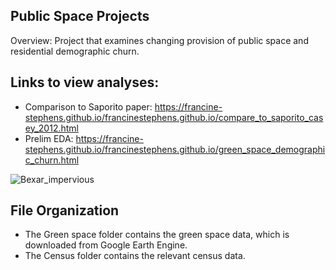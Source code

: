 ## Public Space Projects
Overview: Project that examines changing provision of public space and residential demographic churn.

## Links to view analyses: 

* Comparison to Saporito paper: https://francine-stephens.github.io/francinestephens.github.io/compare_to_saporito_casey_2012.html
* Prelim EDA: https://francine-stephens.github.io/francinestephens.github.io/green_space_demographic_churn.html


![Bexar_impervious](https://user-images.githubusercontent.com/47190395/119046414-489bf700-b982-11eb-95c6-b35284920bda.png)

## File Organization

* The Green space folder contains the green space data, which is downloaded from Google Earth Engine. 
* The Census folder contains the relevant census data. 
